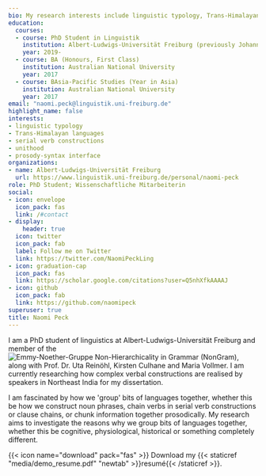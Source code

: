 ```yaml
---
bio: My research interests include linguistic typology, Trans-Himalayan languages and serial verb constructions.
education:
  courses:
  - course: PhD Student in Linguistik
    institution: Albert-Ludwigs-Universität Freiburg (previously Johannes Gutenberg-Universität Mainz)
    year: 2019-
  - course: BA (Honours, First Class)
    institution: Australian National University
    year: 2017
  - course: BAsia-Pacific Studies (Year in Asia)
    institution: Australian National University
    year: 2017
email: "naomi.peck@linguistik.uni-freiburg.de"
highlight_name: false
interests:
- linguistic typology
- Trans-Himalayan languages
- serial verb constructions
- unithood
- prosody-syntax interface
organizations:
- name: Albert-Ludwigs-Universität Freiburg
  url: https://www.linguistik.uni-freiburg.de/personal/naomi-peck
role: PhD Student; Wissenschaftliche Mitarbeiterin
social:
- icon: envelope
  icon_pack: fas
  link: /#contact
- display:
    header: true
  icon: twitter
  icon_pack: fab
  label: Follow me on Twitter
  link: https://twitter.com/NaomiPeckLing
- icon: graduation-cap
  icon_pack: fas
  link: https://scholar.google.com/citations?user=Q5nhXfkAAAAJ
- icon: github
  icon_pack: fab
  link: https://github.com/naomipeck
superuser: true
title: Naomi Peck
---
```


I am a PhD student of linguistics at Albert-Ludwigs-Universität Freiburg and member of the ![Emmy-Noether-Gruppe Non-Hierarchicality in Grammar (NonGram)](https://www.linguistik.uni-freiburg.de/research/nongram), along with Prof. Dr. Uta Reinöhl, Kirsten Culhane and Maria Vollmer. I am currently researching how complex verbal constructions are realised by speakers in Northeast India for my dissertation.

I am fascinated by how we 'group' bits of languages together, whether this be how we construct noun phrases, chain verbs in serial verb constructions or clause chains, or chunk information together prosodically. My research aims to investigate the reasons why we group bits of languages together, whether this be cognitive, physiological, historical or something completely different.

{{< icon name="download" pack="fas" >}} Download my {{< staticref "media/demo_resume.pdf" "newtab" >}}resumé{{< /staticref >}}.
